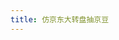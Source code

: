 ```yaml
---
title: 仿京东大转盘抽京豆
---
```


<examples-jd-wheel />

<RecoDemo :collapse="true">
  <template slot="code-vue">
    <<< @/.vuepress/components/examples/jd-wheel.vue
  </template>
</RecoDemo>
